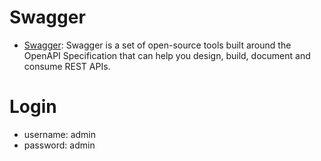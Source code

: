 # Swagger
- [Swagger](https://localhost:8080/swagger-ui/index.html): Swagger is a set of open-source tools built around the OpenAPI Specification that can help you design, build, document and consume REST APIs.
# Login
 - username: admin
 - password: admin